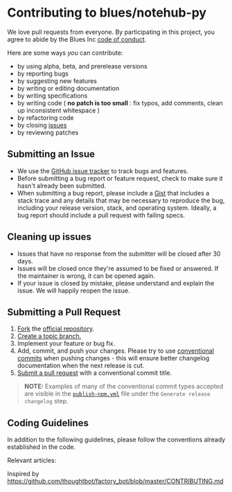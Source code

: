 # Contributing to blues/notehub-py

We love pull requests from everyone. By participating in this project, you
agree to abide by the Blues Inc [code of conduct].

[code of conduct]: https://blues.github.io/opensource/code-of-conduct

Here are some ways _you_ can contribute:

- by using alpha, beta, and prerelease versions
- by reporting bugs
- by suggesting new features
- by writing or editing documentation
- by writing specifications
- by writing code ( **no patch is too small** : fix typos, add comments,
  clean up inconsistent whitespace )
- by refactoring code
- by closing [issues][issues]
- by reviewing patches

[issues]: https://github.com/blues/notehub-py/issues

## Submitting an Issue

- We use the [GitHub issue tracker][issues] to track bugs and features.
- Before submitting a bug report or feature request, check to make sure it
  hasn't already been submitted.
- When submitting a bug report, please include a [Gist][] that includes a stack
  trace and any details that may be necessary to reproduce the bug, including
  your release version, stack, and operating system. Ideally, a bug report
  should include a pull request with failing specs.

[gist]: https://gist.github.com/

## Cleaning up issues

- Issues that have no response from the submitter will be closed after 30 days.
- Issues will be closed once they're assumed to be fixed or answered. If the
  maintainer is wrong, it can be opened again.
- If your issue is closed by mistake, please understand and explain the issue.
  We will happily reopen the issue.

## Submitting a Pull Request

1. [Fork][fork] the [official repository][repo].
2. [Create a topic branch.][branch]
3. Implement your feature or bug fix.
4. Add, commit, and push your changes. Please try to use [conventional commits][conventional commits] when pushing changes - this will ensure better changelog documentation when the next release is cut.
5. [Submit a pull request][pr] with a conventional commit title.

> **NOTE:** Examples of many of the conventional commit types accepted are visible in the [`publish-npm.yml`](/.github/workflows/publish-npm.yml) file under the `Generate release changelog` step.

## Coding Guidelines

In addition to the following guidelines, please follow the conventions already established in the code.

Relevant articles:

[repo]: https://github.com/blues/notehub-py/tree/master
[fork]: https://help.github.com/articles/fork-a-repo/
[branch]: https://help.github.com/articles/creating-and-deleting-branches-within-your-repository/
[pr]: https://help.github.com/articles/creating-a-pull-request-from-a-fork/
[conventional commits]: https://www.conventionalcommits.org/

Inspired by
https://github.com/thoughtbot/factory_bot/blob/master/CONTRIBUTING.md